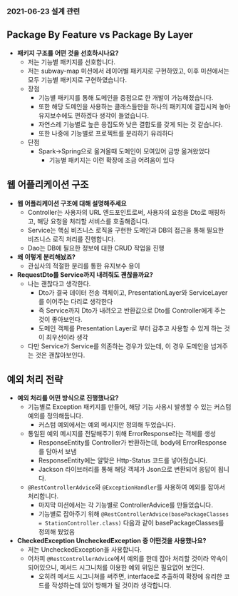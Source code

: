 ### 2021-06-23 설계 관련

## Package By Feature vs Package By Layer
- **패키지 구조를 어떤 것을 선호하시나요?**
    - 저는 기능별 패키지를 선호합니다.
    - 저는 subway-map 미션에서 레이어별 패키지로 구현하였고, 이후 미션에서는 모두 기능별 패키지로 구현하였습니다. 
    - 장점
        - 기능별 패키지를 통해 도메인을 중점으로 한 개발이 가능해졌습니다. 
        - 또한 해당 도메인을 사용하는 클래스들만을 하나의 패키지에 결집시켜 놓아 유지보수에도 편하겠다 생각이 들었습니다. 
        - 자연스레 기능별로 높은 응집도와 낮은 결합도를 갖게 되는 것 같습니다. 
        - 또한 나중에 기능별로 프로젝트를 분리하기 유리하다
    - 단점
        - Spark->Spring으로 옮겨올때 도메인이 모여있어 금방 옮겨왔었다
            - 기능별 패키지는 이런 확장에 조금 어려움이 있다

## 웹 어플리케이션 구조
- **웹 어플리케이션 구조에 대해 설명해주세요**
    - Controller는 사용자의 URL 엔드포인트로써, 사용자의 요청을 Dto로 매핑하고, 해당 요청을 처리할 서비스를 호출해줍니다. 
    - Service는 핵심 비즈니스 로직을 구현한 도메인과 DB의 접근을 통해 필요한 비즈니스 로직 처리를 진행합니다.
    - Dao는 DB에 필요한 정보에 대한 CRUD 작업을 진행
- **왜 이렇게 분리해놨죠?**
    - 관심사의 적절한 분리를 통한 유지보수 용이
- **RequestDto를 Service까지 내려줘도 괜찮을까요?**
    - 나는 괜찮다고 생각한다. 
        - Dto가 결국 데이터 전송 객체이고, PresentationLayer와 ServiceLayer를 이어주는 다리로 생각한다
        - 즉 Service까지 Dto가 내려오고 반환값으로 Dto를 Controller에게 주는것이 좋아보인다. 
        - 도메인 객체를 Presentation Layer로 부터 감추고 사용할 수 있게 하는 것이 최우선이라 생각
    - 다만 Service가 Service를 의존하는 경우가 있는데, 이 경우 도메인을 넘겨주는 것은 괜찮아보인다.

## 예외 처리 전략
- **예외 처리를 어떤 방식으로 진행했나요?**
    - 기능별로 Exception 패키지를 만들어, 해당 기능 사용시 발생할 수 있는 커스텀 예외를 정의해둡니다. 
        - 커스텀 예외에서는 예외 메시지만 정의해 두었습니다. 
    - 통일된 예외 메시지를 전달해주기 위해 ErrorResponse라는 객체를 생성
        - ResponseEntity를 Controller가 반환하는데, body에 ErrorResponse를 담아서 보냄
        - ResponseEntity에는 알맞은 Http-Status 코드를 넣어줬습니다.
        - Jackson 라이브러리를 통해 해당 객체가 Json으로 변환되어 응답이 됩니다. 
    - `@RestControllerAdvice`와 `@ExceptionHandler`를 사용하여 예외를 잡아서 처리합니다. 
        - 마지막 미션에서는 각 기능별로 ControllerAdvice를 만들었습니다. 
        - 기능별로 잡아주기 위해 `@RestControllerAdvice(basePackageClasses = StationController.class)` 다음과 같이 basePackageClasses를 정의해 뒀었음
- **CheckedException UncheckedException 중 어떤것을 사용했나요?**
    - 저는 UncheckedException을 사용합니다. 
    - 어차피 `@RestControllerAdvice`에서 예외를 한데 잡아 처리할 것이라 약속이 되어있으니, 메서드 시그니처를 이용한 예외 위임은 필요없어 보인다. 
        - 오히려 메서드 시그니쳐를 써주면, interface로 추출하여 확장에 유리한 코드를 작성하는데 있어 방해가 될 것이라 생각합니다. 
